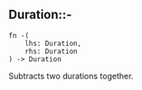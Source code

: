 ## Duration::-

```rhai
fn -(
    lhs: Duration,
    rhs: Duration
) -> Duration
```

Subtracts two durations together.
